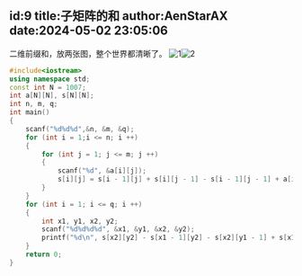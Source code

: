 id:9
title:子矩阵的和
author:AenStarAX
date:2024-05-02 23:05:06
---
二维前缀和，放两张图，整个世界都清晰了。
![1](https://s2.loli.net/2024/05/02/S8WXjnFxCD5LrTm.png)![2](https://s2.loli.net/2024/05/02/5ZNbSB1r6IgO4jP.png)
```cpp
#include<iostream>
using namespace std;
const int N = 1007;
int a[N][N], s[N][N];
int n, m, q;
int main()
{
    scanf("%d%d%d",&n, &m, &q);
    for (int i = 1;i <= n; i ++)
    {
        for (int j = 1; j <= m; j ++)
        {
            scanf("%d", &a[i][j]);
            s[i][j] = s[i - 1][j] + s[i][j - 1] - s[i - 1][j - 1] + a[i][j];
        }
    }
    for (int i = 1; i <= q; i ++)
    {
        int x1, y1, x2, y2;
        scanf("%d%d%d%d", &x1, &y1, &x2, &y2);
        printf("%d\n", s[x2][y2] - s[x1 - 1][y2] - s[x2][y1 - 1] + s[x1 - 1][y1 - 1]);
    }
    return 0;
}
```